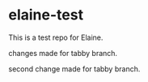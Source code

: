 # elaine-test

This is a test repo for Elaine.

changes made for tabby branch.

second change made for tabby branch.